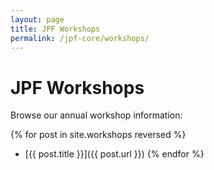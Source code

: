```yaml
---
layout: page
title: JPF Workshops
permalink: /jpf-core/workshops/
---
```



# JPF Workshops

Browse our annual workshop information:

{% for post in site.workshops reversed %}
- [{{ post.title }}]({{ post.url }})
  {% endfor %}
